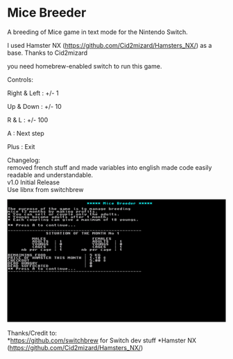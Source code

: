 # Mice Breeder
A breeding of Mice game in text mode for the Nintendo Switch.

I used Hamster NX (https://github.com/Cid2mizard/Hamsters_NX/) as a base. Thanks to Cid2mizard

you need homebrew-enabled switch to run this game.  

Controls:

Right & Left : +/- 1

Up & Down : +/- 10

R & L : +/- 100

A : Next step

Plus : Exit

Changelog:   
removed french stuff and made variables into english made code easily readable and understandable.  
v1.0 Initial Release  
Use libnx from switchbrew   

![Screenshot](screenshot.jpg) 

Thanks/Credit to:  
*https://github.com/switchbrew for Switch dev stuff
*Hamster NX (https://github.com/Cid2mizard/Hamsters_NX/)

